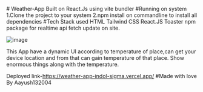 
#   W e a t h e r - A p p 
Built on React.Js using vite bundler 
#Running on system
1.Clone the project to your system
2.npm install on commandline to install all dependencies
#Tech Stack used
HTML
Tailwind CSS
React.JS
Toaster npm package for realtime api fetch update on site.

![image](https://github.com/user-attachments/assets/87059d24-0aef-44b3-a822-50c74c0cdb81)

 This App have a dynamic UI according to temperature of place,can get your device location and from that can gain temperature of that place.
Show enormous things along with the temperature.

Deployed link-https://weather-app-indol-sigma.vercel.app/
#Made with love By Aayush132004
